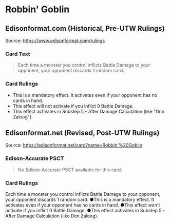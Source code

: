 # Robbin' Goblin

## Edisonformat.com (Historical, Pre-UTW Rulings)

Source: https://www.edisonformat.com/rulings

### Card Text

> Each time a monster you control inflicts Battle Damage to your opponent, your opponent discards 1 random card.

### Card Rulings

*   This is a mandatory effect. It activates even if your opponent has no cards in hand.
*   This effect will not activate if you inflict 0 Battle Damage.
*   This effect activates in Substep 5 - After Damage Calculation (like "Don Zaloog").

## Edisonformat.net (Revised, Post-UTW Rulings)

Source: https://edisonformat.net/card?name=Robbin'%20Goblin

### Edison-Accurate PSCT

> No Edison-Accurate PSCT available for this card.

### Card Rulings

Each time a monster you control inflicts Battle Damage to your opponent, your opponent discards 1 random card.
●This is a mandatory effect. It activates even if your opponent has no cards in hand.
●This effect won't activate if you inflict 0 Battle Damage.
●This effect activates in Substep 5 - After Damage Calculation (like Don Zaloog).
            